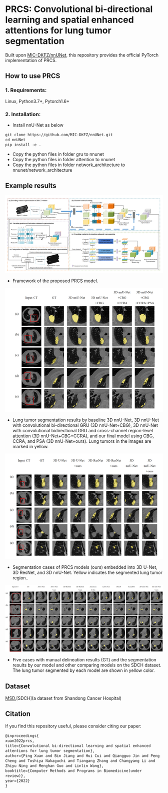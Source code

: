 # PRCS: Convolutional bi-directional learning and spatial enhanced attentions for lung tumor segmentation
Built upon [MIC-DKFZ/nnUNet](https://github.com/MIC-DKFZ/nnUNet), this repository provides the official PyTorch implementation of PRCS.

## How to use PRCS
### 1. Requirements:
Linux, Python3.7+, Pytorch1.6+
### 2. Installation:
* Install nnU-Net as below
```
git clone https://github.com/MIC-DKFZ/nnUNet.git
cd nnUNet
pip install -e .
```
* Copy the python files in folder gru to nnunet
* Copy the python files in folder attention to nnunet
* Copy the python files in folder network_architecture to nnunet/network_architecture

## Example results  
![](results/PRCS.png)
- Framework of the proposed PRCS model.

![](results/Ablation_studies_MSD.png)
- Lung tumor segmentation results by baseline 3D nnU-Net, 3D nnU-Net with convolutional bi-directional GRU (3D nnU-Net+CBG), 3D nnU-Net with convolutional bidirectional GRU and cross-channel region-level attention (3D nnU-Net+CBG+CCRA), and our final model using CBG, CCRA, and PSA (3D nnU-Net+ours). Lung tumors in the images are marked in yellow.

![](results/Investigation_of_different_segmentation_backbones_MSD.png)
- Segmentation cases of PRCS models (ours) embedded into 3D U-Net, 3D ResNet, and 3D nnU-Net. Yellow indicates the segmented lung tumor region..

![](results/Comparison_with_other_state-of-the-art_methods_SDCH.png)
- Five cases with manual delineation results (GT) and the segmentation results by our model and
other comparing models on the SDCH dataset. The lung tumor segmented by each model are shown in
yellow color.

## Dataset
[MSD](http://medicaldecathlon.com/),[SDCH](a dataset from Shandong Cancer Hospital)

## Citation
If you find this repository useful, please consider citing our paper:
```
@inproceedings{
xuan2022prcs,
title={Convolutional bi-directional learning and spatial enhanced attentions for lung tumor segmentation},
author={Ping Xuan and Bin Jiang and Hui Cui and Qiangguo Jin and Peng Cheng and Toshiya Nakaguchi and Tiangang Zhang and Changyang Li and Zhiyu Ning and Menghan Guo and Linlin Wang},
booktitle={Computer Methods and Programs in Biomedicine(under review)},
year={2022}
}
```
